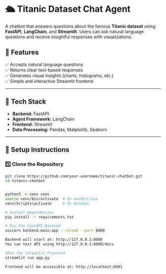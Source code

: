 # 🛳️ Titanic Dataset Chat Agent

A chatbot that answers questions about the famous **Titanic dataset** using **FastAPI**, **LangChain**, and **Streamlit**. Users can ask natural language questions and receive insightful responses with visualizations.

## 🚀 Features
✅ Accepts natural language questions  
✅ Returns clear text-based responses  
✅ Generates visual insights (charts, histograms, etc.)  
✅ Simple and interactive Streamlit frontend  

---

## 📌 Tech Stack
- **Backend:** FastAPI
- **Agent Framework:** LangChain
- **Frontend:** Streamlit
- **Data Processing:** Pandas, Matplotlib, Seaborn

---

## 🔧 Setup Instructions

### **1️⃣ Clone the Repository**
```bash
git clone https://github.com/your-username/titanic-chatbot.git
cd titanic-chatbot


python3 -m venv venv
source venv/bin/activate  # On macOS/Linux
venv\Scripts\activate     # On Windows

# Install Dependencies
pip install -r requirements.txt

# Run the FastAPI Backend
uvicorn backend.main:app --reload --port 8080

Backend will start at: http://127.0.0.1:8080
You can test API using http://127.0.0.1:8080/docs

#Run the Streamlit Frontend
streamlit run app.py

Frontend will be accessible at: http://localhost:8501

